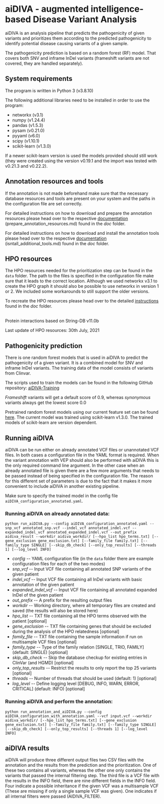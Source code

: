 # aiDIVA - augmented intelligence-based Disease Variant Analysis

aiDIVA is an analysis pipeline that predicts the pathogenicity of given variants and prioritizes them according to the predicted pathogenicity to identify potential disease causing variants of a given sample.

The pathogenicity prediction is based on a random forest (RF) model. That covers both SNV and inframe InDel variants (frameshift variants are not covered, they are handled separately).


## System requirements
The program is written in Python 3 (v3.8.10)

The following additional libraries need to be installed in order to use the program:

+ networkx (v3.1)
+ numpy (v1.24.4)
+ pandas (v1.5.3)
+ pysam (v0.21.0)
+ pyyaml (v6.0)
+ scipy (v1.10.1)
+ scikit-learn (v1.3.0)

If a newer scikit-learn version is used the models provided should still work (they were created using the version v0.19.1 and the import was tested with v0.21.3 and v0.22.2).


## Annotation resources and tools
If the annotation is not made beforehand make sure that the necessary database resources and tools are present on your system and the paths in the configuration file are set correctly.

For detailed instructions on how to download and prepare the annotation resources please head over to the respective [documentation](https://github.com/imgag/aiDIVA/blob/master/doc/prepare_annotation_resources.md) (prepare_annotation_resources.md) found in the _doc_ folder.

For detailed instructions on how to download and install the annotation tools please head over to the respective [documentation](https://github.com/imgag/aiDIVA/blob/master/doc/install_additional_tools.md) (isntall_additional_tools.md) found in the _doc_ folder.


## HPO resources
The HPO resources needed for the prioritization step can be found in the `data` folder. The path to the files is specified in the configuration file make sure that it leads to the correct location. Although we used networkx v3.1 to create the HPO graph it should also be possible to use networkx in version 1 or 2. We included some workarounds to still support the older versions.

To recreate the HPO resources please head over to the detailed [instructions](https://github.com/imgag/aiDIVA/blob/master/doc/recreate_hpo_resources.md) found in the _doc_ folder.
<br>
<br>

Protein interactions based on String-DB v11.0b

Last update of HPO resources: 30th July, 2021



## Pathogenicity prediction
There is one random forest models that is used in aiDIVA to predict the pathogenicity of a given variant. It is a combined model for SNV and inframe InDel variants. The training data of the model consists of variants from Clinvar.

The scripts used to train the models can be found in the following GitHub repository: [aiDIVA-Training](https://github.com/imgag/aiDIVA-Training)

_Frameshift_ variants will get a default score of 0.9, whereas _synonymous_ variants always get the lowest score 0.0

Pretrained random forest models using our current feature set can be found [here](https://download.imgag.de/ahboced1/aiDIVA_pretrained_models/). The current model was trained using scikit-learn v1.3.0. The trained models of scikit-learn are version dependent.


## Running aiDIVA
aiDIVA can be run either on already annotated VCF files or unannotated VCF files. In both cases a configuration file in the YAML format is required. When the variant annotation with VEP should also be performed with aiDIVA this is the only required command line argument. In the other case when an already annotated file is given there are a few more arguments that needs to be passed instead of being specified in the configuration file. The reason for this different set of parameters is due to the fact that it makes it more convenient to include aiDIVA in another existing pipeline.

Make sure to specify the trained model in the config file `aiDIVA_configuration_annotated.yaml`.


### Running aiDIVA on already annotated data:

```
python run_aiDIVA.py --config aiDIVA_configuration_annotated.yaml --snp_vcf annotated_snp.vcf --indel_vcf annotated_indel.vcf --expanded_indel_vcf annotated_expanded_indel.vcf --out_prefix aidiva_result --workdir aidiva_workdir/ [--hpo_list hpo_terms.txt] [--gene_exclusion gene_exclusion.txt] [--family_file family.txt] [--family_type SINGLE] [--skip_db_check] [--only_top_results] [--threads 1] [--log_level INFO]
```

+ _config_ -- YAML configuration file (in the `data` folder there are example configuration files for each of the two modes)
+ _snp_vcf_ -- Input VCF file containing all annotated SNP variants of the given patient
+ _indel_vcf_ -- Input VCF file containing all InDel variants with basic annotation of the given patient
+ _expanded_indel_vcf_ -- Input VCF file containing all annotated expanded InDel of the given patient
+ _out_prefix_ -- A prefix for the resulting output files
+ _workdir_ -- Working directory, where all temporary files are created and saved (the results will also be stored here)
+ _hpo_list_ -- TXT file containing all the HPO terms observed with the patient [optional]
+ _gene_exclusion_ -- TXT file containing genes that should be excluded during the analysis of the HPO relatedness [optional]
+ _family_file_ -- TXT file containing the sample information if run on multisample VCF files [optional]
+ _family_type_ -- Type of the family relation [SINGLE, TRIO, FAMILY] (default: SINGLE) [optional]
+ _skip_db_check_ -- Skip the database checkup for existing entries in ClinVar (and HGMD) [optional]
+ _only_top_results_ -- Restrict the results to only report the top 25 variants [optional]
+ _threads_ -- Number of threads that should be used (default: 1) [optional]
+ _log_level_ -- Define logging level [DEBUG, INFO, WARN, ERROR, CRITICAL] (default: INFO) [optional]

### Running aiDIVA and perform the annotation:

```
python run_annotation_and_aiDIVA.py --config aiDIVA_configuration_with_annotation.yaml --vcf input.vcf --workdir aidiva_workdir/ [--hpo_list hpo_terms.txt] [--gene_exclusion gene_exclusion.txt] [--family_file family.txt] [--family_type SINGLE] [--skip_db_check] [--only_top_results] [--threads 1] [--log_level INFO]
```


## aiDIVA results
aiDIVA will produce three different output files two CSV files with the annotation and the results from the prediction and the prioritization. One of these two contains all variants, whereas the other one only contains the variants that passed the internal filtering step. The third file is a VCF file with the results in the INFO field, there are nine different fields in the INFO field. Four indicate a possible inheritance if the given VCF was a multisample VCF (These are missing if only a single sample VCF was given). One indicates if all internal filters were passed (AIDIVA_FILTER).
